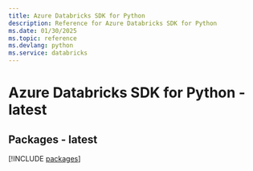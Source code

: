 ```yaml
---
title: Azure Databricks SDK for Python
description: Reference for Azure Databricks SDK for Python
ms.date: 01/30/2025
ms.topic: reference
ms.devlang: python
ms.service: databricks
---
```

# Azure Databricks SDK for Python - latest
## Packages - latest
[!INCLUDE [packages](databricks-index.md)]